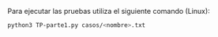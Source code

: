 Para ejecutar las pruebas utiliza el siguiente comando (Linux):
```bash
python3 TP-parte1.py casos/<nombre>.txt

